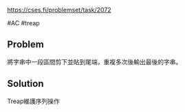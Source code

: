 https://cses.fi/problemset/task/2072

#AC #treap

## Problem

將字串中一段區間剪下並貼到尾端，重複多次後輸出最後的字串。

## Solution

Treap維護序列操作